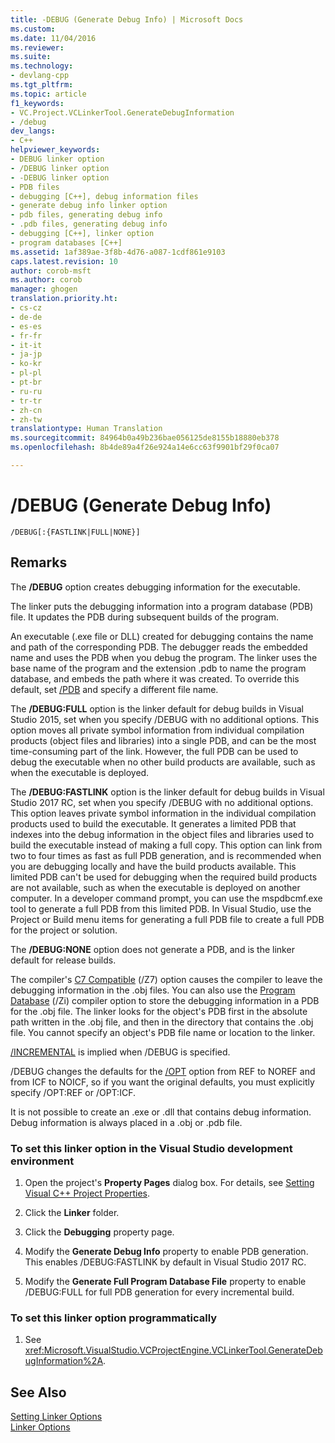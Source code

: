 ```yaml
---
title: -DEBUG (Generate Debug Info) | Microsoft Docs
ms.custom: 
ms.date: 11/04/2016
ms.reviewer: 
ms.suite: 
ms.technology:
- devlang-cpp
ms.tgt_pltfrm: 
ms.topic: article
f1_keywords:
- VC.Project.VCLinkerTool.GenerateDebugInformation
- /debug
dev_langs:
- C++
helpviewer_keywords:
- DEBUG linker option
- /DEBUG linker option
- -DEBUG linker option
- PDB files
- debugging [C++], debug information files
- generate debug info linker option
- pdb files, generating debug info
- .pdb files, generating debug info
- debugging [C++], linker option
- program databases [C++]
ms.assetid: 1af389ae-3f8b-4d76-a087-1cdf861e9103
caps.latest.revision: 10
author: corob-msft
ms.author: corob
manager: ghogen
translation.priority.ht:
- cs-cz
- de-de
- es-es
- fr-fr
- it-it
- ja-jp
- ko-kr
- pl-pl
- pt-br
- ru-ru
- tr-tr
- zh-cn
- zh-tw
translationtype: Human Translation
ms.sourcegitcommit: 84964b0a49b236bae056125de8155b18880eb378
ms.openlocfilehash: 8b4de89a4f26e924a14e6cc63f9901bf29f0ca07

---
```

# /DEBUG (Generate Debug Info)
```  
/DEBUG[:{FASTLINK|FULL|NONE}]  
```  
  
## Remarks  

The **/DEBUG** option creates debugging information for the executable.    
  
The linker puts the debugging information into a program database (PDB) file. It updates the PDB during subsequent builds of the program.  
  
An executable (.exe file or DLL) created for debugging contains the name and path of the corresponding PDB. The debugger reads the embedded name and uses the PDB when you debug the program. The linker uses the base name of the program and the extension .pdb to name the program database, and embeds the path where it was created. To override this default, set [/PDB](../../build/reference/pdb-use-program-database.md) and specify a different file name.  

The **/DEBUG:FULL** option is the linker default for debug builds in Visual Studio 2015, set when you specify /DEBUG with no additional options. This option moves all private symbol information from individual compilation products (object files and libraries) into a single PDB, and can be the most time-consuming part of the link. However, the full PDB can be used to debug the executable when no other build products are available, such as when the executable is deployed.

The **/DEBUG:FASTLINK** option is the linker default for debug builds in Visual Studio 2017 RC, set when you specify /DEBUG with no additional options. This option leaves private symbol information in the individual compilation products used to build the executable. It generates a limited PDB that indexes into the debug information in the object files and libraries used to build the executable instead of making a full copy. This option can link from two to four times as fast as full PDB generation, and is recommended when you are debugging locally and have the build products available. This limited PDB can't be used for debugging when the required build products are not available, such as when the executable is deployed on another computer. In a developer command prompt, you can use the mspdbcmf.exe tool to generate a full PDB from this limited PDB. In Visual Studio, use the Project or Build menu items for generating a full PDB file to create a full PDB for the project or solution.

The **/DEBUG:NONE** option does not generate a PDB, and is the linker default for release builds.
  
The compiler's [C7 Compatible](../../build/reference/z7-zi-zi-debug-information-format.md) (/Z7) option causes the compiler to leave the debugging information in the .obj files. You can also use the [Program Database](../../build/reference/z7-zi-zi-debug-information-format.md) (/Zi) compiler option to store the debugging information in a PDB for the .obj file. The linker looks for the object's PDB first in the absolute path written in the .obj file, and then in the directory that contains the .obj file. You cannot specify an object's PDB file name or location to the linker.  
  
[/INCREMENTAL](../../build/reference/incremental-link-incrementally.md) is implied when /DEBUG is specified.  
  
/DEBUG changes the defaults for the [/OPT](../../build/reference/opt-optimizations.md) option from REF to NOREF and from ICF to NOICF, so if you want the original defaults, you must explicitly specify /OPT:REF or /OPT:ICF.  
  
It is not possible to create an .exe or .dll that contains debug information. Debug information is always placed in a .obj or .pdb file.  
  
### To set this linker option in the Visual Studio development environment  
  
1.  Open the project's **Property Pages** dialog box. For details, see [Setting Visual C++ Project Properties](http://msdn.microsoft.com/Library/9b0d6f8b-7d4e-4e61-aa75-7d14944816cd).  
  
2.  Click the **Linker** folder.  
  
3.  Click the **Debugging** property page.  
  
4.  Modify the **Generate Debug Info** property to enable PDB generation. This enables /DEBUG:FASTLINK by default in Visual Studio 2017 RC.  
  
4.  Modify the **Generate Full Program Database File** property to enable /DEBUG:FULL for full PDB generation for every incremental build.  
  
### To set this linker option programmatically  
  
1.  See <xref:Microsoft.VisualStudio.VCProjectEngine.VCLinkerTool.GenerateDebugInformation%2A>.  
  
## See Also  
 [Setting Linker Options](../../build/reference/setting-linker-options.md)   
 [Linker Options](../../build/reference/linker-options.md)


<!--HONumber=Jan17_HO1-->



